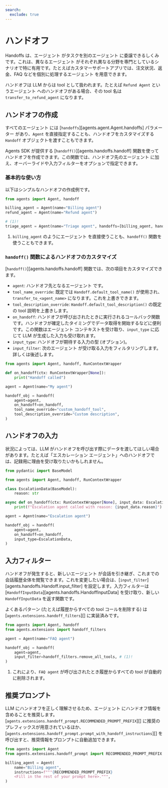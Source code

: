 ```yaml
---
search:
  exclude: true
---
```

# ハンドオフ

Handoffs は、エージェント がタスクを別のエージェント に委譲できるしくみです。これは、異なるエージェント がそれぞれ異なる分野を専門としているシナリオで特に有用です。たとえばカスタマーサポートアプリでは、注文状況、返金、FAQ などを個別に処理するエージェント を用意できます。

ハンドオフは LLM からは tool として扱われます。たとえば `Refund Agent` というエージェント へのハンドオフがある場合、その tool 名は `transfer_to_refund_agent` になります。

## ハンドオフの作成

すべてのエージェント には [`handoffs`][agents.agent.Agent.handoffs] パラメーター があり、`Agent` を直接指定することも、ハンドオフをカスタマイズする `Handoff` オブジェクトを渡すこともできます。

Agents SDK が提供する [`handoff()`][agents.handoffs.handoff] 関数を使ってハンドオフを作成できます。この関数では、ハンドオフ先のエージェント に加え、オーバーライドや入力フィルターをオプションで指定できます。

### 基本的な使い方

以下はシンプルなハンドオフの作成例です。

```python
from agents import Agent, handoff

billing_agent = Agent(name="Billing agent")
refund_agent = Agent(name="Refund agent")

# (1)!
triage_agent = Agent(name="Triage agent", handoffs=[billing_agent, handoff(refund_agent)])
```

1. `billing_agent` のようにエージェント を直接使うことも、`handoff()` 関数を使うこともできます。

### `handoff()` 関数によるハンドオフのカスタマイズ

[`handoff()`][agents.handoffs.handoff] 関数では、次の項目をカスタマイズできます。

-   `agent`: ハンドオフ先となるエージェント です。
-   `tool_name_override`: 既定では `Handoff.default_tool_name()` が使用され、`transfer_to_<agent_name>` になります。これを上書きできます。
-   `tool_description_override`: `Handoff.default_tool_description()` の既定の tool 説明を上書きします。
-   `on_handoff`: ハンドオフが呼び出されたときに実行されるコールバック関数です。ハンドオフが確定したタイミングでデータ取得を開始するなどに便利です。この関数はエージェント コンテキストを受け取り、`input_type` に応じて LLM が生成した入力も受け取れます。
-   `input_type`: ハンドオフが期待する入力の型 (オプション)。
-   `input_filter`: 次のエージェント が受け取る入力をフィルタリングします。詳しくは後述します。

```python
from agents import Agent, handoff, RunContextWrapper

def on_handoff(ctx: RunContextWrapper[None]):
    print("Handoff called")

agent = Agent(name="My agent")

handoff_obj = handoff(
    agent=agent,
    on_handoff=on_handoff,
    tool_name_override="custom_handoff_tool",
    tool_description_override="Custom description",
)
```

## ハンドオフの入力

状況によっては、LLM がハンドオフを呼び出す際にデータを渡してほしい場合があります。たとえば「エスカレーション エージェント」へのハンドオフでは、記録用に理由を受け取りたいかもしれません。

```python
from pydantic import BaseModel

from agents import Agent, handoff, RunContextWrapper

class EscalationData(BaseModel):
    reason: str

async def on_handoff(ctx: RunContextWrapper[None], input_data: EscalationData):
    print(f"Escalation agent called with reason: {input_data.reason}")

agent = Agent(name="Escalation agent")

handoff_obj = handoff(
    agent=agent,
    on_handoff=on_handoff,
    input_type=EscalationData,
)
```

## 入力フィルター

ハンドオフが発生すると、新しいエージェント が会話を引き継ぎ、これまでの会話履歴全体を閲覧できます。これを変更したい場合は、[`input_filter`][agents.handoffs.Handoff.input_filter] を設定します。入力フィルターは [`HandoffInputData`][agents.handoffs.HandoffInputData] を受け取り、新しい `HandoffInputData` を返す関数です。

よくあるパターン (たとえば履歴からすべての tool コールを削除する) は [`agents.extensions.handoff_filters`][] に実装済みです。

```python
from agents import Agent, handoff
from agents.extensions import handoff_filters

agent = Agent(name="FAQ agent")

handoff_obj = handoff(
    agent=agent,
    input_filter=handoff_filters.remove_all_tools, # (1)!
)
```

1. これにより、`FAQ agent` が呼び出されたとき履歴からすべての tool が自動的に削除されます。

## 推奨プロンプト

LLM にハンドオフを正しく理解させるため、エージェント にハンドオフ情報を含めることを推奨します。[`agents.extensions.handoff_prompt.RECOMMENDED_PROMPT_PREFIX`][] に推奨のプレフィックスが用意されているほか、[`agents.extensions.handoff_prompt.prompt_with_handoff_instructions`][] を呼び出すと、推奨情報をプロンプトに自動追加できます。

```python
from agents import Agent
from agents.extensions.handoff_prompt import RECOMMENDED_PROMPT_PREFIX

billing_agent = Agent(
    name="Billing agent",
    instructions=f"""{RECOMMENDED_PROMPT_PREFIX}
    <Fill in the rest of your prompt here>.""",
)
```